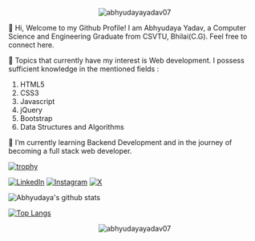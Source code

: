 <p align="center"> <img src="https://komarev.com/ghpvc/?username=abhyudayayadav07&label=Profile%20views&color=0e75b6&style=flat" alt="abhyudayayadav07" /> </p>

👋 Hi, Welcome to my Github Profile! I am Abhyudaya Yadav, a Computer Science and Engineering Graduate from CSVTU, Bhilai(C.G). Feel free to connect here.


👀 Topics that currently have my interest is Web development. I possess sufficient knowledge in the mentioned fields :

1. HTML5
2. CSS3
3. Javascript
4. jQuery
5. Bootstrap
6. Data Structures and Algorithms

🌱 I’m currently learning Backend Development and in the journey of becoming a full stack web developer.

[![trophy](https://github-profile-trophy.vercel.app/?username=abhyudayayadav07&theme=onedark)](https://github.com/abhyudayayadav07/github-profile-trophy)

<a href="https://www.linkedin.com/in/abhyudaya-yadav-3b0a541b0/" target="_blank"><img src="https://img.shields.io/badge/LinkedIn-%230077B5.svg?&style=flat-square&logo=linkedin&logoColor=white" alt="LinkedIn"></a>
<a href="https://www.instagram.com/abhyudayayadav7/" target="_blank"><img src="https://img.shields.io/badge/Instagram-%23E4405F.svg?&style=flat-square&logo=instagram&logoColor=white" alt="Instagram"></a>
<a href="https://x.com/AbhyudayaY2048" target="_blank"><img src="https://img.shields.io/badge/Twitter-%231DA1F2.svg?&style=flat-square&logo=twitter&logoColor=white" alt="X"></a>



![Abhyudaya's github stats](https://github-readme-stats.vercel.app/api?username=abhyudayayadav07&count_private=true&show_icons=true&theme=radical)

[![Top Langs](https://github-readme-stats.vercel.app/api/top-langs/?username=abhyudayayadav07&layout=compact)](https://github.com/abhyudayayadav07/github-readme-stats)

<div align="center"><img align="center" src="https://github-readme-streak-stats.herokuapp.com/?user=abhyudayayadav07&" alt="abhyudayayadav07" /></div>

<!---
abhyudayayadav07/abhyudayayadav07 is a ✨ special ✨ repository because its `README.md` (this file) appears on your GitHub profile.
You can click the Preview link to take a look at your changes.
--->
